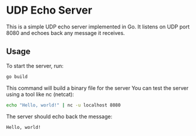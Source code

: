 # UDP Echo Server

This is a simple UDP echo server implemented in Go. It listens on UDP port 8080 and echoes back any message it receives.

## Usage

To start the server, run:

```sh
go build
```

This command will build a binary file for the server
You can test the server using a tool like nc (netcat):

```sh
echo "Hello, world!" | nc -u localhost 8080
```

The server should echo back the message:

```text
Hello, world!
```
